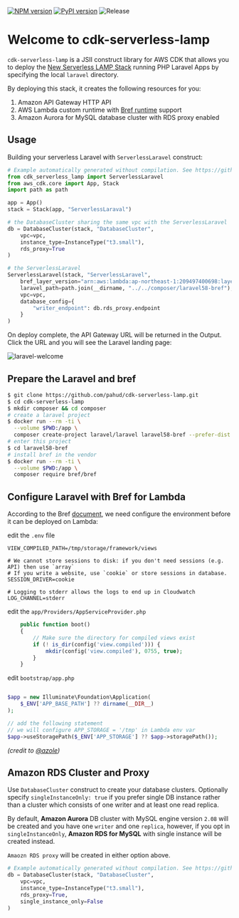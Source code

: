 [![NPM version](https://badge.fury.io/js/cdk-serverless-lamp.svg)](https://badge.fury.io/js/cdk-serverless-lamp)
[![PyPI version](https://badge.fury.io/py/cdk-serverless-lamp.svg)](https://badge.fury.io/py/cdk-serverless-lamp)
![Release](https://github.com/pahud/cdk-serverless-lamp/workflows/Release/badge.svg)

# Welcome to cdk-serverless-lamp

`cdk-serverless-lamp` is a JSII construct library for AWS CDK that allows you to deploy the [New Serverless LAMP Stack](https://aws.amazon.com/tw/blogs/compute/introducing-the-new-serverless-lamp-stack/) running PHP Laravel Apps by specifying the local `laravel` directory.

By deploying this stack, it creates the following resources for you:

1. Amazon API Gateway HTTP API
2. AWS Lambda custom runtime with [Bref runtime](https://bref.sh/docs/runtimes/) support
3. Amazon Aurora for MySQL database cluster with RDS proxy enabled

## Usage

Building your serverless Laravel with `ServerlessLaravel` construct:

```python
# Example automatically generated without compilation. See https://github.com/aws/jsii/issues/826
from cdk_serverless_lamp import ServerlessLaravel
from aws_cdk.core import App, Stack
import path as path

app = App()
stack = Stack(app, "ServerlessLaraval")

# the DatabaseCluster sharing the same vpc with the ServerlessLaravel
db = DatabaseCluster(stack, "DatabaseCluster",
    vpc=vpc,
    instance_type=InstanceType("t3.small"),
    rds_proxy=True
)

# the ServerlessLaravel
ServerlessLaravel(stack, "ServerlessLaravel",
    bref_layer_version="arn:aws:lambda:ap-northeast-1:209497400698:layer:php-74-fpm:11",
    laravel_path=path.join(__dirname, "../../composer/laravel58-bref"),
    vpc=vpc,
    database_config={
        "writer_endpoint": db.rds_proxy.endpoint
    }
)
```

On deploy complete, the API Gateway URL will be returned in the Output. Click the URL and you will see the Laravel landing page:

![laravel-welcome](./images/laravel.png)

## Prepare the Laravel and bref

```bash
$ git clone https://github.com/pahud/cdk-serverless-lamp.git
$ cd cdk-serverless-lamp
$ mkdir composer && cd composer
# create a laravel project
$ docker run --rm -ti \
  --volume $PWD:/app \
  composer create-project laravel/laravel laravel58-bref --prefer-dist
# enter this project
$ cd laravel58-bref
# install bref in the vendor
$ docker run --rm -ti \
  --volume $PWD:/app \
  composer require bref/bref
```

## Configure Laravel with Bref for Lambda

According to the Bref [document](https://bref.sh/docs/frameworks/laravel.html), we need configure the environment before it can be deployed on Lambda:

edit the `.env` file

```
VIEW_COMPILED_PATH=/tmp/storage/framework/views

# We cannot store sessions to disk: if you don't need sessions (e.g. API) then use `array`
# If you write a website, use `cookie` or store sessions in database.
SESSION_DRIVER=cookie

# Logging to stderr allows the logs to end up in Cloudwatch
LOG_CHANNEL=stderr
```

edit the `app/Providers/AppServiceProvider.php`

```php
    public function boot()
    {
        // Make sure the directory for compiled views exist
        if (! is_dir(config('view.compiled'))) {
            mkdir(config('view.compiled'), 0755, true);
        }
    }
```

edit `bootstrap/app.php`

```php

$app = new Illuminate\Foundation\Application(
    $_ENV['APP_BASE_PATH'] ?? dirname(__DIR__)
);

// add the following statement
// we will configure APP_STORAGE = '/tmp' in Lambda env var
$app->useStoragePath($_ENV['APP_STORAGE'] ?? $app->storagePath());
```

*(credit to [@azole](https://medium.com/@azole/deploy-serverless-laravel-by-bref-6f28b1e0d53a))*

## Amazon RDS Cluster and Proxy

Use `DatabaseCluster` construct to create your database clusters. Optionally specify `singleInstanceOnly: true` if you prefer single DB instance rather than a cluster which consists of one writer and at least one read replica.

By default, **Amazon Aurora** DB cluster with MySQL engine version `2.08` will be created and you have one `writer` and one `replica`, however, if you opt in `singleInstanceOnly`, **Amazon RDS for MySQL** with single instance will be created instead.

`Amaozn RDS proxy` will be created in either option above.

```python
# Example automatically generated without compilation. See https://github.com/aws/jsii/issues/826
db = DatabaseCluster(stack, "DatabaseCluster",
    vpc=vpc,
    instance_type=InstanceType("t3.small"),
    rds_proxy=True,
    single_instance_only=False
)
```
